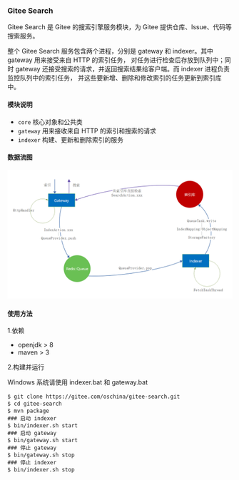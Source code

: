 ### Gitee Search
Gitee Search 是 Gitee 的搜索引擎服务模块，为 Gitee 提供仓库、Issue、代码等搜索服务。

整个 Gitee Search 服务包含两个进程，分别是 gateway 和 indexer。其中 gateway 用来接受来自 HTTP 的索引任务，
对任务进行检查后存放到队列中；同时 gateway 还接受搜索的请求，并返回搜索结果给客户端。而 indexer 进程负责监控队列中的索引任务，
并这些要新增、删除和修改索引的任务更新到索引库中。

#### 模块说明

* `core`    核心对象和公共类
* `gateway` 用来接收来自 HTTP 的索引和搜索的请求
* `indexer` 构建、更新和删除索引的服务

#### 数据流图

![Gitee Search Flow](docs/gsearch-flow.png)

#### 使用方法

1.依赖

* openjdk > 8
* maven > 3

2.构建并运行

Windows 系统请使用 indexer.bat 和 gateway.bat

```
$ git clone https://gitee.com/oschina/gitee-search.git
$ cd gitee-search
$ mvn package
### 启动 indexer
$ bin/indexer.sh start
### 启动 gateway
$ bin/gateway.sh start
### 停止 gateway
$ bin/gateway.sh stop
### 停止 indexer
$ bin/indexer.sh stop
```